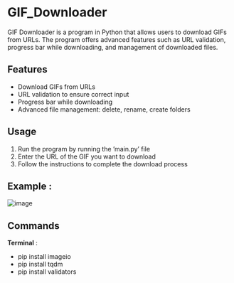 # GIF_Downloader
GIF Downloader is a program in Python that allows users to download GIFs from URLs. The program offers advanced features such as URL validation, progress bar while downloading, and management of downloaded files.

## Features

- Download GIFs from URLs
- URL validation to ensure correct input
- Progress bar while downloading
- Advanced file management: delete, rename, create folders

## Usage

1. Run the program by running the ’main.py’ file
2. Enter the URL of the GIF you want to download
3. Follow the instructions to complete the download process

## Example : 
![image](https://github.com/ShHaWkK/GIF_Downloader/assets/51519814/ce943942-4c37-4073-bcef-090f75d25d50)

## Commands
**Terminal** : 
- pip install imageio
- pip install tqdm
- pip install validators
